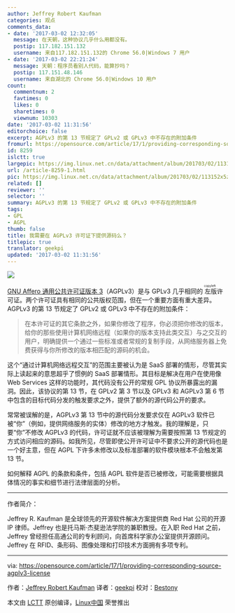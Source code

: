 ```yaml
---
author: Jeffrey Robert Kaufman
categories: 观点
comments_data:
- date: '2017-03-02 12:32:05'
  message: 在天朝，这种协议几乎什么用都没有。
  postip: 117.182.151.132
  username: 来自117.182.151.132的 Chrome 56.0|Windows 7 用户
- date: '2017-03-02 22:21:24'
  message: 天朝：程序员看别人代码，能算抄吗？
  postip: 117.151.48.146
  username: 来自湖北的 Chrome 56.0|Windows 10 用户
count:
  commentnum: 2
  favtimes: 0
  likes: 0
  sharetimes: 0
  viewnum: 10303
date: '2017-03-02 11:31:56'
editorchoice: false
excerpt: AGPLv3 的第 13 节规定了 GPLv2 或 GPLv3 中不存在的附加条件
fromurl: https://opensource.com/article/17/1/providing-corresponding-source-agplv3-license
id: 8259
islctt: true
largepic: https://img.linux.net.cn/data/attachment/album/201703/02/113152x5zv13io5hbrimrr.png
url: /article-8259-1.html
pic: https://img.linux.net.cn/data/attachment/album/201703/02/113152x5zv13io5hbrimrr.png.thumb.jpg
related: []
reviewer: ''
selector: ''
summary: AGPLv3 的第 13 节规定了 GPLv2 或 GPLv3 中不存在的附加条件
tags:
- GPL
- AGPL
thumb: false
title: 我需要在 AGPLv3 许可证下提供源码么？
titlepic: true
translator: geekpi
updated: '2017-03-02 11:31:56'
---
```


![](/data/attachment/album/201703/02/113152x5zv13io5hbrimrr.png)


[GNU Affero 通用公共许可证版本 3](https://www.gnu.org/licenses/agpl-3.0-standalone.html)（AGPLv3）是与 GPLv3 几乎相同的<ruby> 左版 <rp>  （ </rp> <rt>  copyleft </rt> <rp>  ） </rp></ruby>许可证。两个许可证具有相同的公共版权范围，但在一个重要方面有重大差异。 AGPLv3 的第 13 节规定了 GPLv2 或 GPLv3 中不存在的附加条件：



> 
> 在本许可证的其它条款之外，如果你修改了程序，你必须把你修改的版本，给你的那些使用计算机网络远程（如果你的版本支持此类交互）与之交互的用户，明确提供一个通过一些标准或者常规的复制手段，从网络服务器上免费获得与你所修改的版本相匹配的源码的机会。
> 
> 
> 


这个“通过计算机网络远程交互”的范围主要被认为是 SaaS 部署的情形，尽管其实际上读起来的意思超乎了惯例的 SaaS 部署情形。其目标是解决在用户在使用像 Web Services 这样的功能时，其代码没有公开的常规 GPL 协议所暴露出的漏洞。因此，该协议的第 13 节，在 GPLv2 第 3 节以及 GPLv3 和 AGPLv3 第 6 节中包含的目标代码分发的触发要求之外，提供了额外的源代码公开的要求。


常常被误解的是，AGPLv3 第 13 节中的源代码分发要求仅在 AGPLv3 软件已被“你”（例如，提供网络服务的实体）修改的地方才触发。我的理解是，只要“你”不修改 AGPLv3 的代码，许可证就不应该被理解为需要按照第 13 节规定的方式访问相应的源码。如我所见，尽管即使公开许可证中不要求公开的源代码也是一个好主意，但在 AGPL 下许多未修改以及标准部署的软件模块根本不会触发第 13 节。


如何解释 AGPL 的条款和条件，包括 AGPL 软件是否已被修改，可能需要根据具体情况的事实和细节进行法律层面的分析。




---


作者简介：


Jeffrey R. Kaufman 是全球领先的开源软件解决方案提供商 Red Hat 公司的开源 IP 律师。Jeffrey 也是托马斯·杰斐逊法学院的兼职教授。在入职 Red Hat 之前，Jeffrey 曾经担任高通公司的专利顾问，向首席科学家办公室提供开源顾问。Jeffrey 在 RFID、条形码、图像处理和打印技术方面拥有多项专利。




---


via: <https://opensource.com/article/17/1/providing-corresponding-source-agplv3-license>


作者：[Jeffrey Robert Kaufman](https://opensource.com/users/jkaufman) 译者：[geekpi](https://github.com/geekpi) 校对：[Bestony](https://github.com/Bestony)


本文由 [LCTT](https://github.com/LCTT/TranslateProject) 原创编译，[Linux中国](https://linux.cn/) 荣誉推出
